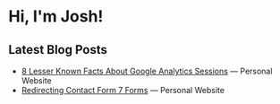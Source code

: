 # Hi, I'm Josh!

## Latest Blog Posts
<!-- BLOG-POST-LIST:START -->
- [8 Lesser Known Facts About Google Analytics Sessions](https://jdegbau.com/blog/lesser-known-google-analytics-session-facts/) — Personal Website
- [Redirecting Contact Form 7 Forms](https://jdegbau.com/blog/contact-form-7-redirects/) — Personal Website

<!-- BLOG-POST-LIST:END -->
